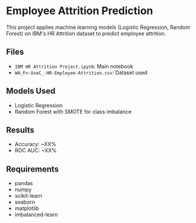 # Employee Attrition Prediction

This project applies machine learning models (Logistic Regression, Random Forest) on IBM's HR Attrition dataset to predict employee attrition.

## Files

- `IBM HR Attrition Project.ipynb`: Main notebook
- `WA_Fn-UseC_-HR-Employee-Attrition.csv`: Dataset used

## Models Used

- Logistic Regression
- Random Forest with SMOTE for class imbalance

## Results

- Accuracy: ~XX%
- ROC AUC: ~XX%

## Requirements

- pandas
- numpy
- scikit-learn
- seaborn
- matplotlib
- imbalanced-learn

